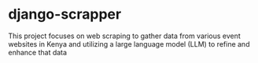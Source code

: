 # django-scrapper
This project focuses on web scraping to gather data from various event websites in Kenya and utilizing a large language model (LLM) to refine and enhance that data
